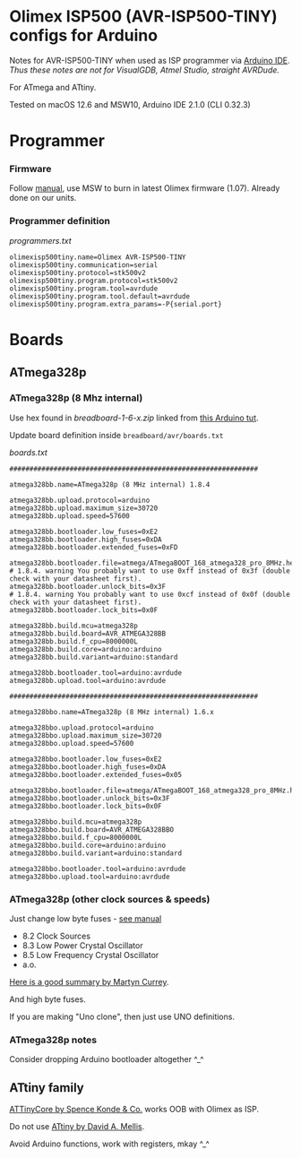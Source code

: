 # Olimex ISP500 (AVR-ISP500-TINY) configs for Arduino

Notes for AVR-ISP500-TINY when used as ISP programmer via [Arduino IDE](https://www.arduino.cc/en/Main/Software). *Thus these notes are not for VisualGDB, Atmel Studio, straight AVRDude.*

For ATmega and ATtiny.

Tested on macOS 12.6 and MSW10, Arduino IDE 2.1.0 (CLI 0.32.3)

# Programmer

### Firmware

Follow [manual](https://www.olimex.com/Products/AVR/Programmers/AVR-ISP500-TINY/), use MSW to burn in latest Olimex firmware (1.07). Already done on our units.

### Programmer definition

*programmers.txt*

```
olimexisp500tiny.name=Olimex AVR-ISP500-TINY
olimexisp500tiny.communication=serial
olimexisp500tiny.protocol=stk500v2
olimexisp500tiny.program.protocol=stk500v2
olimexisp500tiny.program.tool=avrdude
olimexisp500tiny.program.tool.default=avrdude
olimexisp500tiny.program.extra_params=-P{serial.port}
```

# Boards

## ATmega328p

### ATmega328p (8 Mhz internal)

Use hex found in *breadboard-1-6-x.zip* linked from [this Arduino tut](https://www.arduino.cc/en/Tutorial/ArduinoToBreadboard).

Update board definition inside `breadboard/avr/boards.txt`

*boards.txt*

```
##############################################################

atmega328bb.name=ATmega328p (8 MHz internal) 1.8.4

atmega328bb.upload.protocol=arduino
atmega328bb.upload.maximum_size=30720
atmega328bb.upload.speed=57600

atmega328bb.bootloader.low_fuses=0xE2
atmega328bb.bootloader.high_fuses=0xDA
atmega328bb.bootloader.extended_fuses=0xFD

atmega328bb.bootloader.file=atmega/ATmegaBOOT_168_atmega328_pro_8MHz.hex
# 1.8.4. warning You probably want to use 0xff instead of 0x3f (double check with your datasheet first).
atmega328bb.bootloader.unlock_bits=0x3F
# 1.8.4. warning You probably want to use 0xcf instead of 0x0f (double check with your datasheet first).
atmega328bb.bootloader.lock_bits=0x0F

atmega328bb.build.mcu=atmega328p
atmega328bb.build.board=AVR_ATMEGA328BB
atmega328bb.build.f_cpu=8000000L
atmega328bb.build.core=arduino:arduino
atmega328bb.build.variant=arduino:standard

atmega328bb.bootloader.tool=arduino:avrdude
atmega328bb.upload.tool=arduino:avrdude

##############################################################

atmega328bbo.name=ATmega328p (8 MHz internal) 1.6.x

atmega328bbo.upload.protocol=arduino
atmega328bbo.upload.maximum_size=30720
atmega328bbo.upload.speed=57600

atmega328bbo.bootloader.low_fuses=0xE2
atmega328bbo.bootloader.high_fuses=0xDA
atmega328bbo.bootloader.extended_fuses=0x05

atmega328bbo.bootloader.file=atmega/ATmegaBOOT_168_atmega328_pro_8MHz.hex
atmega328bbo.bootloader.unlock_bits=0x3F
atmega328bbo.bootloader.lock_bits=0x0F

atmega328bbo.build.mcu=atmega328p
atmega328bbo.build.board=AVR_ATMEGA328BBO
atmega328bbo.build.f_cpu=8000000L
atmega328bbo.build.core=arduino:arduino
atmega328bbo.build.variant=arduino:standard

atmega328bbo.bootloader.tool=arduino:avrdude
atmega328bbo.upload.tool=arduino:avrdude
```

### ATmega328p (other clock sources & speeds)

Just change low byte fuses - [see manual](http://www.atmel.com/images/Atmel-7810-Automotive-Microcontrollers-ATmega328P_Datasheet.pdf)

* 8.2 Clock Sources
* 8.3 Low Power Crystal Oscillator
* 8.5 Low Frequency Crystal Oscillator
* a.o.

[Here is a good summary by Martyn Currey](http://www.martyncurrey.com/arduino-atmega-328p-fuse-settings/).

And high byte fuses.

If you are making "Uno clone", then just use UNO definitions.


### ATmega328p notes

Consider dropping Arduino bootloader altogether ^_^

## ATtiny family

[ATTinyCore by Spence Konde & Co.](https://github.com/SpenceKonde/ATTinyCore/releases) works OOB with Olimex as ISP.

Do not use [ATtiny by David A. Mellis](https://github.com/damellis/attiny).

Avoid Arduino functions, work with registers, mkay ^_^

